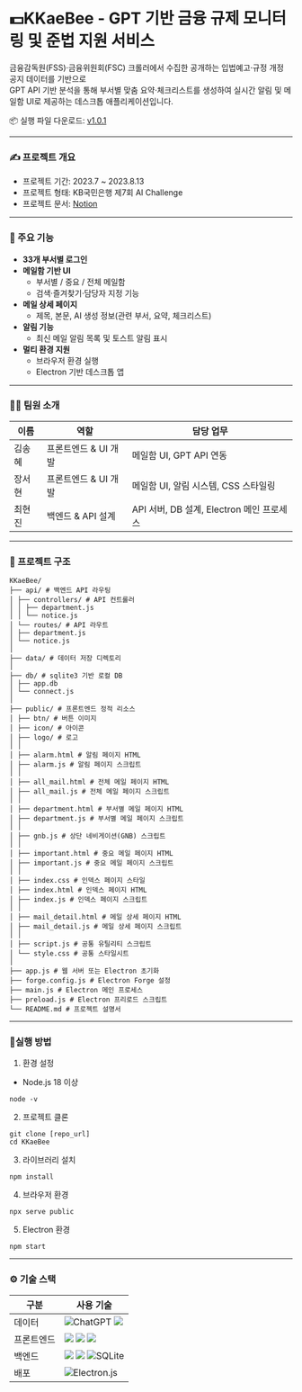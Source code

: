 # 💵KKaeBee - GPT 기반 금융 규제 모니터링 및 준법 지원 서비스
금융감독원(FSS)·금융위원회(FSC) 크롤러에서 수집한 공개하는 입법예고·규정 개정 공지 데이터를 기반으로  
GPT API 기반 분석을 통해 부서별 맞춤 요약·체크리스트를 생성하여 실시간 알림 및 메일함 UI로 제공하는 데스크톱 애플리케이션입니다.

📦 실행 파일 다운로드: [v1.0.1](https://pine-shampoo-03a.notion.site/24cc1817c55e80a69e3df10729e9c95e)

---

### ✍️ 프로젝트 개요

- 프로젝트 기간: 2023.7 ~ 2023.8.13
- 프로젝트 형태: KB국민은행 제7회 AI Challenge
- 프로젝트 문서: [Notion](https://pine-shampoo-03a.notion.site/KB-AI-CHALLENGE-230c1817c55e8047a49fd06d822699ac?source=copy_link)

---

### 📌 주요 기능
- **33개 부서별 로그인**
- **메일함 기반 UI**
  - 부서별 / 중요 / 전체 메일함
  - 검색·즐겨찾기·담당자 지정 기능
- **메일 상세 페이지**
  - 제목, 본문, AI 생성 정보(관련 부서, 요약, 체크리스트)
- **알림 기능**
  - 최신 메일 알림 목록 및 토스트 알림 표시
- **멀티 환경 지원**
  - 브라우저 환경 실행
  - Electron 기반 데스크톱 앱

---
### 🧑‍💻 팀원 소개
| 이름  | 역할             | 담당 업무                           |
| --- | -------------- | ------------------------------- |
| 김송혜 | 프론트엔드 & UI 개발 | 메일함 UI, GPT API 연동   |
| 장서현 | 프론트엔드 & UI 개발   | 메일함 UI, 알림 시스템, CSS 스타일링 |
| 최현진 | 백엔드 & API 설계  | API 서버, DB 설계, Electron 메인 프로세스        |
---

### 📂 프로젝트 구조
```
KKaeBee/
├── api/ # 백엔드 API 라우팅
│ ├── controllers/ # API 컨트롤러
│ │ ├── department.js
│ │ └── notice.js
│ └── routes/ # API 라우트
│ ├── department.js
│ └── notice.js
│
├── data/ # 데이터 저장 디렉토리
│
├── db/ # sqlite3 기반 로컬 DB
│ ├── app.db
│ └── connect.js
│
├── public/ # 프론트엔드 정적 리소스
│ ├── btn/ # 버튼 이미지
│ ├── icon/ # 아이콘
│ ├── logo/ # 로고
│ │
│ ├── alarm.html # 알림 페이지 HTML
│ ├── alarm.js # 알림 페이지 스크립트
│ │
│ ├── all_mail.html # 전체 메일 페이지 HTML
│ ├── all_mail.js # 전체 메일 페이지 스크립트
│ │
│ ├── department.html # 부서별 메일 페이지 HTML
│ ├── department.js # 부서별 메일 페이지 스크립트
│ │
│ ├── gnb.js # 상단 네비게이션(GNB) 스크립트
│ │
│ ├── important.html # 중요 메일 페이지 HTML
│ ├── important.js # 중요 메일 페이지 스크립트
│ │
│ ├── index.css # 인덱스 페이지 스타일
│ ├── index.html # 인덱스 페이지 HTML
│ ├── index.js # 인덱스 페이지 스크립트
│ │
│ ├── mail_detail.html # 메일 상세 페이지 HTML
│ ├── mail_detail.js # 메일 상세 페이지 스크립트
│ │
│ ├── script.js # 공통 유틸리티 스크립트
│ └── style.css # 공통 스타일시트
│
├── app.js # 웹 서버 또는 Electron 초기화
├── forge.config.js # Electron Forge 설정
├── main.js # Electron 메인 프로세스
├── preload.js # Electron 프리로드 스크립트
└── README.md # 프로젝트 설명서
```

---
### 🚀실행 방법

1. 환경 설정
- Node.js 18 이상
```
node -v
```

2. 프로젝트 클론
```
git clone [repo_url]
cd KKaeBee
```

3.  라이브러리 설치
```
npm install
```
4. 브라우저 환경

```
npx serve public
```
5. Electron 환경
```
npm start
```
---
### ⚙️ 기술 스택
| 구분         | 사용 기술                                                                                                                                                                                                                                                                                                                            |
| ---------- | -------------------------------------------------------------------------------------------------------------------------------------------------------------------------------------------------------------------------------------------------------------------------------------------------------------------------------- |
| 데이터    | ![ChatGPT](https://img.shields.io/badge/chatGPT-74aa9c?style=for-the-badge\&logo=openai\&logoColor=white) <img src="https://img.shields.io/badge/python-3776AB?style=for-the-badge&logo=python&logoColor=white">                                                                                                                 |
| 프론트엔드  | <img src="https://img.shields.io/badge/html5-E34F26?style=for-the-badge&logo=html5&logoColor=white"> <img src="https://img.shields.io/badge/css-1572B6?style=for-the-badge&logo=css3&logoColor=white"> <img src="https://img.shields.io/badge/javascript-F7DF1E?style=for-the-badge&logo=javascript&logoColor=black">            |
| 백엔드    | <img src="https://img.shields.io/badge/node.js-339933?style=for-the-badge&logo=Node.js&logoColor=white"> <img src="https://img.shields.io/badge/express-000000?style=for-the-badge&logo=express&logoColor=white"> ![SQLite](https://img.shields.io/badge/sqlite-%2307405e.svg?style=for-the-badge\&logo=sqlite\&logoColor=white) |
| 배포 | ![Electron.js](https://img.shields.io/badge/Electron-191970?style=for-the-badge\&logo=Electron\&logoColor=white)                                                                                                                                                                                                                 |
